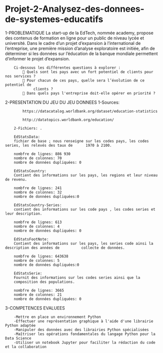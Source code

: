 # Projet-2-Analysez-des-donnees-de-systemes-educatifs

1-PROBLEMATIQUE
		La start-up de la EdTech, nommée academy, propose des contenus de formation en
		ligne pour un public de niveau lycée et université.
		Dans le cadre d’un projet d’expansion à l’international de l’entreprise,
		une première mission d’analyse exploratoire est initiée, afin de déterminer si les
		données sur l’éducation de la banque mondiale permettent d’informer le projet
		d’expansion.
		
		Ci-dessous les différentes questions à explorer :
			 Quels sont les pays avec un fort potentiel de clients pour nos services ?
			 Pour chacun de ces pays, quelle sera l’évolution de ce potentiel de
			     clients ?
			 Dans quels pays l'entreprise doit-elle opérer en priorité ?

2-PRESENTATION DU JEU DU JEU DONNEES
		1-Sources:
			
			https://datacatalog.worldbank.org/dataset/education-statistics
			
			http://datatopics.worldbank.org/education/

		2-Fichiers: .

		EdStatsData: 
		fichier de base ; nous renseigne sur les codes pays, les codes series, les relevés des taux de 		1970 à 2100.

		nombfre de lignes: 886 930
		nombre de colonnes: 70
		nombre de données dupliquées: 0

		EdStatsCountry:
		Contient des informations sur les pays, les regions et leur niveau de revenu.

		nombfre de lignes: 241
		nombre de colonnes: 32
		nombre de données dupliquées:0

		EdStatsCountry-Series:
		contient des informations sur les code pays , les codes series et leur description.

		nombfre de lignes: 613
		nombre de colonnes: 4
		nombre de données dupliquées: 0

		EdStatsFootNote:
		Contient des informations sur les pays, les series code ainsi la description des années de 			collecte de données.

		nombfre de lignes: 643638
		nombre de colonnes: 5
		nombre de données dupliquées:0

		EdStatsSerie:
		Fournit des informations sur les codes series ainsi que la
		composition des populations.

		nombfre de lignes: 3665
		nombre de colonnes: 21
		nombre de données dupliquées: 0

 3-COMPETENCES EVALUEES

		-Mettre en place un environnement Python
		-Effectuer une représentation graphique à l'aide d'une librairie Python adaptée
		-Manipuler des données avec des librairies Python spécialisées
		-Maîtriser les opérations fondamentales du langage Python pour la Data Science
		-Utiliser un notebook Jupyter pour faciliter la rédaction du code et la collaboration



